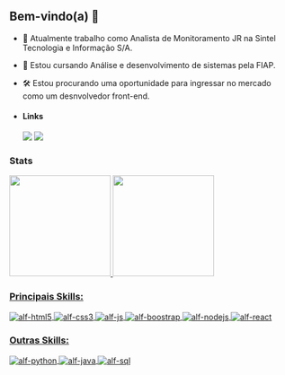 ## Bem-vindo(a) 👋

- 🔭 Atualmente trabalho como Analista de Monitoramento JR na Sintel Tecnologia e Informação S/A.
- 🌱 Estou cursando Análise e desenvolvimento de sistemas pela FIAP.
- 🛠 Estou procurando uma oportunidade para ingressar no mercado como um desnvolvedor front-end.
- #### Links

  <a href = "mailto:alf.matsuoka2000@gmail.com"><img src="https://img.shields.io/badge/Gmail-D14836?style=for-the-badge&logo=gmail&logoColor=white" target="_blank"></a>
  <a href="https://www.linkedin.com/in/alfonso-matsuoka-schiavelli-74095a187/" target="_blank"><img src="https://img.shields.io/badge/LinkedIn-0077B5?style=for-the-badge&logo=linkedin&logoColor=white" target="_blank"></a>


### Stats

<div>
  <a href="https://github.com/matsu1730">
  <img height="180em" src="https://github-readme-stats.vercel.app/api?username=matsu1730&show_icons=true&theme=dark&include_all_commits=true&count_private=true"/>
  <img height="180em" src="https://github-readme-stats.vercel.app/api/top-langs/?username=matsu1730&layout=compact&langs_count=7&theme=dark&card_width=250em"/>
</div>

### Principais Skills: 
  
<div style="display: inline_block">
  <img align="center" alt="alf-html5" src="https://img.shields.io/badge/HTML5-E34F26?style=for-the-badge&logo=html5&logoColor=white">
  <img align="center" alt="alf-css3" src="https://img.shields.io/badge/CSS3-1572B6?style=for-the-badge&logo=css3&logoColor=white">
  <img align="center" alt="alf-js" src="https://img.shields.io/badge/JavaScript-F7DF1E?style=for-the-badge&logo=javascript&logoColor=black">
  <img align="center" alt="alf-boostrap" src="https://img.shields.io/badge/Bootstrap-563D7C?style=for-the-badge&logo=bootstrap&logoColor=white">
  <img align="center" alt="alf-nodejs" src="https://img.shields.io/badge/Node.js-43853D?style=for-the-badge&logo=node.js&logoColor=white">
  <img align="center" alt="alf-react" src="https://img.shields.io/badge/React-20232A?style=for-the-badge&logo=react&logoColor=61DAFB">
</div>

### Outras Skills:
  
<div style="display: inline_block">
  <img align="center" alt="alf-python" src="https://img.shields.io/badge/Python-14354C?style=for-the-badge&logo=python&logoColor=white">
  <img align="center" alt="alf-java" src="https://img.shields.io/badge/Java-ED8B00?style=for-the-badge&logo=java&logoColor=white">
  <img align="center" alt="alf-sql" src="https://img.shields.io/badge/MySQL-00000F?style=for-the-badge&logo=mysql&logoColor=white">
</div>
  
##
